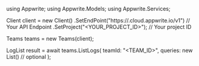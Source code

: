 using Appwrite;
using Appwrite.Models;
using Appwrite.Services;

Client client = new Client()
    .SetEndPoint("https://<REGION>.cloud.appwrite.io/v1") // Your API Endpoint
    .SetProject("<YOUR_PROJECT_ID>"); // Your project ID

Teams teams = new Teams(client);

LogList result = await teams.ListLogs(
    teamId: "<TEAM_ID>",
    queries: new List<string>() // optional
);